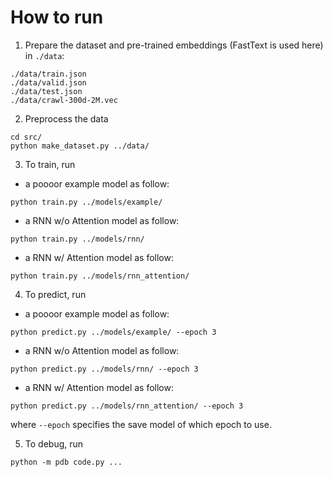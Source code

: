 # How to run

1. Prepare the dataset and pre-trained embeddings (FastText is used here) in `./data`:

```
./data/train.json
./data/valid.json
./data/test.json
./data/crawl-300d-2M.vec
```

2. Preprocess the data  
```
cd src/
python make_dataset.py ../data/
```

3. To train, run  
* a poooor example model as follow:
```
python train.py ../models/example/
```

* a RNN w/o Attention model as follow:
```
python train.py ../models/rnn/
```

* a RNN w/ Attention model as follow:
```
python train.py ../models/rnn_attention/
```
4. To predict, run  
* a poooor example model as follow:
```
python predict.py ../models/example/ --epoch 3
```
* a RNN w/o Attention model as follow:
```
python predict.py ../models/rnn/ --epoch 3
```
* a RNN w/ Attention model as follow:
```
python predict.py ../models/rnn_attention/ --epoch 3
```
where `--epoch` specifies the save model of which epoch to use.


5. To debug, run
```
python -m pdb code.py ...
```